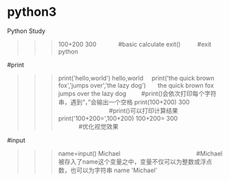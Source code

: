 # python3
Python Study 
>>>100+200
300             #basic calculate
exit()          #exit python

#print
>>>print('hello,world')
hello,world    
>>>print('the quick brown fox','jumps over','the lazy dog')       
the quick brown fox jumps over the lazy dog         #print()会依次打印每个字符串，遇到“，”会输出一个空格
>>>print(100+200)
300                                                 #print()可以打印计算结果
>>>print('100+200=',100+200)
100+200= 300                                        #优化视觉效果

#input
>>>name=input()
Michael                                             #Michael被存入了name这个变量之中，变量不仅可以为整数或浮点数，也可以为字符串
>>>name
'Michael'
